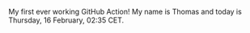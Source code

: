 My first ever working GitHub Action!
My name is Thomas and today is Thursday, 16 February, 02:35 CET. 
